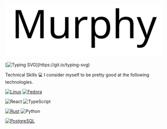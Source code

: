 ![](./banner.svg)

[![Typing SVG](https://readme-typing-svg.demolab.com?font=Fira+Code&pause=1000&color=FFA500&width=435&lines=println!(%22Hi+I'm+Murphy+Locke%22);println!(%22Systems+Engineer%22);println!(%22Open-source,+open+mind.%22))](https://git.io/typing-svg)

Technical Skills 💻
I consider myself to be pretty good at the following technologies.

[![Linux](https://img.shields.io/badge/Linux-FCC624.svg?style=for-the-badge&logo=linux&logoColor=black)](https://www.linux.org/)
[![Fedora](https://img.shields.io/badge/Fedora-294172?style=for-the-badge&logo=fedora&logoColor=white)](https://getfedora.org/)

![React](https://img.shields.io/badge/react-%2320232a.svg?style=for-the-badge&logo=react&logoColor=%2361DAFB)
![TypeScript](https://img.shields.io/badge/typescript-%23007ACC.svg?style=for-the-badge&logo=typescript&logoColor=white)

[![Rust](https://img.shields.io/badge/rust-%23EDA584.svg?style=for-the-badge&logo=rust&logoColor=white)](https://www.rust-lang.org/)
![Python](https://img.shields.io/badge/python-3670A0?style=for-the-badge&logo=python&logoColor=ffdd54)

[![PostgreSQL](https://img.shields.io/badge/PostgreSQL-336791.svg?style=for-the-badge&logo=postgresql&logoColor=white)](https://www.postgresql.org/)


<!--
**LibertyInHisName/LibertyInHisName** is a ✨ _special_ ✨ repository because its `README.md` (this file) appears on your GitHub profile.

Here are some ideas to get you started:

- 🔭 I’m currently working on ...
- 🌱 I’m currently learning ...
- 👯 I’m looking to collaborate on ...
- 🤔 I’m looking for help with ...
- 💬 Ask me about ...
- 📫 How to reach me: ...
- 😄 Pronouns: ...
- ⚡ Fun fact: ...
-->
